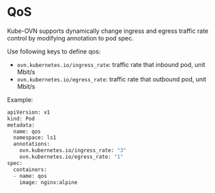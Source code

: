 # QoS

Kube-OVN supports dynamically change ingress and egress traffic rate control by modifying annotation to pod spec.

Use following keys to define qos:
- `ovn.kubernetes.io/ingress_rate`: traffic rate that inbound pod, unit Mbit/s
- `ovn.kubernetes.io/egress_rate`: traffic rate that outbound pod, unit Mbit/s

Example:

```bash
apiVersion: v1
kind: Pod
metadata:
  name: qos
  namespace: ls1
  annotations:
    ovn.kubernetes.io/ingress_rate: "3"
    ovn.kubernetes.io/egress_rate: "1"
spec:
  containers:
  - name: qos
    image: nginx:alpine
```
